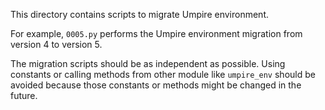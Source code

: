 This directory contains scripts to migrate Umpire environment.

For example, `0005.py` performs the Umpire environment migration from version 4
to version 5.

The migration scripts should be as independent as possible. Using constants or
calling methods from other module like `umpire_env` should be avoided because
those constants or methods might be changed in the future.
